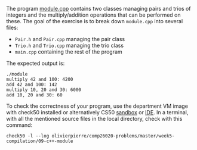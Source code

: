 The program [module.cpp](module.cpp) contains two classes managing pairs and
trios of integers and the multiply/addition operations that can be performed
on these. The goal of the exercise is to break down `module.cpp` into several
files:

- `Pair.h` and `Pair.cpp` managing the pair class
- `Trio.h` and `Trio.cpp` managing the trio class
- `main.cpp` containing the rest of the program

The expected output is:
```shell
./module
multiply 42 and 100: 4200
add 42 and 100: 142
multiply 10, 20 and 30: 6000
add 10, 20 and 30: 60
```

To check the correctness of your program, use the department VM image with check50 installed or alternatively CS50 [sandbox](sandbox.cs50.io)
or [IDE](ide.cs50.io). In a terminal, with all the mentioned source files in
the local directory, check with this command:
```shell
check50 -l --log olivierpierre/comp26020-problems/master/week5-compilation/09-c++-module
```
